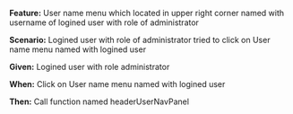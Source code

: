 **Feature:** User name menu which located in upper right corner named with username of logined user with role of administrator

**Scenario:** Logined user with role of administrator tried to click on User name menu named with logined user

**Given:** Logined user with role administrator

**When:** Click on User name menu named with logined user

**Then:** Call function named headerUserNavPanel
